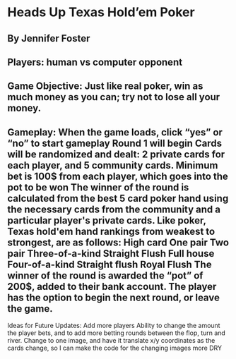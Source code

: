 Heads Up Texas Hold’em Poker
===============================
By Jennifer Foster
-------------------------------
Players: human vs computer opponent
-------------------------------
Game Objective: Just like real poker, win as much money as you can; try not to lose all your money.
-------------------------------
Gameplay:
When the game loads, click “yes” or “no” to start gameplay
Round 1 will begin
Cards will be randomized and dealt: 2 private cards for each player, and 5 community cards.	
Minimum bet is 100$ from each player, which goes into the pot to be won
The winner of the round is calculated from the best 5 card poker hand using the necessary cards from the community and a particular player's private cards. 
Like poker, Texas hold'em hand rankings from weakest to strongest, are as follows:
High card
One pair
Two pair
Three-of-a-kind
Straight
Flush
Full house
Four-of-a-kind
Straight flush
Royal Flush
The winner of the round is awarded the “pot” of 200$, added to their bank account.
The player has the option to begin the next round, or leave the game.
-------------------------------
Ideas for Future Updates:
Add more players
Ability to change the amount the player bets, and to add more betting rounds between the flop, turn and river. 
Change to one image, and have it translate x/y coordinates as the cards change, so I can make the code for the changing images more DRY
